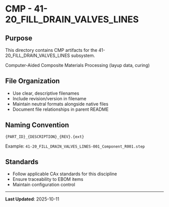 # CMP - 41-20_FILL_DRAIN_VALVES_LINES

## Purpose

This directory contains CMP artifacts for the 41-20_FILL_DRAIN_VALVES_LINES subsystem.

Computer-Aided Composite Materials Processing (layup data, curing)

## File Organization

- Use clear, descriptive filenames
- Include revision/version in filename
- Maintain neutral formats alongside native files
- Document file relationships in parent README

## Naming Convention

```
{PART_ID}_{DESCRIPTION}_{REV}.{ext}
```

Example: `41-20_FILL_DRAIN_VALVES_LINES-001_Component_R001.step`

## Standards

- Follow applicable CAx standards for this discipline
- Ensure traceability to EBOM items
- Maintain configuration control

---

**Last Updated**: 2025-10-11

